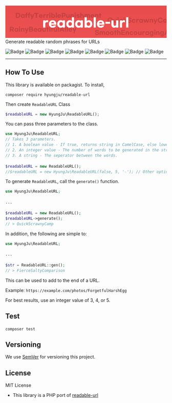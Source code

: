 ![Logo](readable.png)
Generate readable random phrases for URLs

![Badge](https://img.shields.io/github/workflow/status/hyungju/readable-url/Test)
![Badge](https://img.shields.io/packagist/dm/hyungju/readable-url)
![Badge](https://img.shields.io/github/issues/hyungju/readable-url)
![Badge](https://img.shields.io/github/issues-pr-closed/hyungju/readable-url)
![Badge](https://img.shields.io/github/license/hyungju/readable-url)
![Badge](https://img.shields.io/github/stars/hyungju/readable-url)
![Badge](https://img.shields.io/packagist/v/hyungju/readable-url)
![Badge](https://img.shields.io/codecov/c/github/hyungju/readable-url)

-----

## How To Use
This library is available on packagist.
To install, 
```shell script
composer require hyungju/readable-url
``` 

Then create ``ReadableURL`` Class
```php
$readableURL = new HyungJu\ReadableURL();
```

You can pass three parameters to the class.
```php
use HyungJu\ReadableURL;
// Takes 3 parameters.
// 1. A boolean value - If true, returns string in CamelCase, else lowercase.
// 2. An integer value - The number of words to be generated in the string. (Between 2 and 10).
// 3. A string - The seperator between the words.

$readableURL = new ReadableURL();
//$readableURL = new HyungJu\ReadableURL(false, 5, '-'); // Other options.
```

To generate `ReadableURL`, call the `generate()` function.
```php
use HyungJu\ReadableURL;

...

$readableURL = new ReadableURL();
$readableURL->generate();
// > QuickScrawnyCamp
```

In addition, the following are simple to:
```php
use HyungJu\ReadableURL;

...

$str = ReadableURL::gen();
// > FierceSaltyComparison
```

This can be used to add to the end of a URL.

Example: `https://example.com/photos/ForgetfulHarshEgg`

For best results, use an integer value of 3, 4, or 5.

## Test
`composer test` 

## Versioning
We use [SemVer](https://semver.org/) for versioning this project.

## License
MIT License

* This library is a PHP port of [readable-url](https://www.npmjs.com/package/readable-url)
